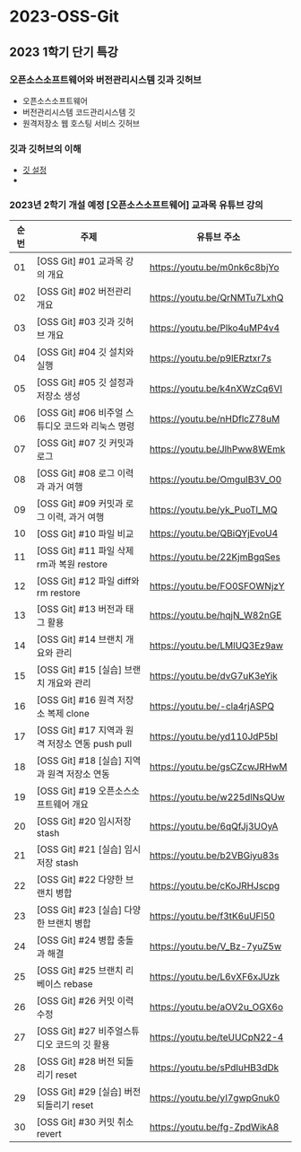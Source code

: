 # 2023-OSS-Git

## 2023 1학기 단기 특강

### 오픈소스소프트웨어와 버전관리시스템 깃과 깃허브
- 오픈소스소프트웨어
- 버전관리시스템 코드관리시스템 깃
- 원격저장소 웹 호스팅 서비스 깃허브 

### 깃과 깃허브의 이해
- [깃 설정](https://gist.github.com/ai7dnn/dbda05cd30d5718c65e5672ee78f9d7f)
- <script src="https://gist.github.com/ai7dnn/dbda05cd30d5718c65e5672ee78f9d7f.js"></script>

### 2023년 2학기 개설 예정 [오픈소스소프트웨어] 교과목 유튜브 강의

| 순번 | 주제 | 유튜브 주소 |
| ---  | ----------- | ----------- |
| 01 | [OSS Git] #01 교과목 강의 개요 | https://youtu.be/m0nk6c8bjYo |
| 02 | [OSS Git] #02 버전관리 개요 | https://youtu.be/QrNMTu7LxhQ |
| 03 | [OSS Git] #03 깃과 깃허브 개요 | https://youtu.be/Plko4uMP4v4 |
| 04 | [OSS Git] #04 깃 설치와 실행 | https://youtu.be/p9lERztxr7s |
| 05 | [OSS Git] #05 깃 설정과 저장소 생성 | https://youtu.be/k4nXWzCq6VI | 
| 06 | [OSS Git] #06 비주얼 스튜디오 코드와 리눅스 명령 | https://youtu.be/nHDflcZ78uM | 
| 07 | [OSS Git] #07 깃 커밋과 로그 | https://youtu.be/JlhPww8WEmk | 
| 08 | [OSS Git] #08 로그 이력과 과거 여행 | https://youtu.be/OmguIB3V_O0 | 
| 09 | [OSS Git] #09 커밋과 로그 이력, 과거 여행 | https://youtu.be/yk_PuoTl_MQ | 
| 10 | [OSS Git] #10 파일 비교 | https://youtu.be/QBiQYjEvoU4 | 
| 11 | [OSS Git] #11 파일 삭제 rm과 복원 restore | https://youtu.be/22KjmBgqSes | 
| 12 | [OSS Git] #12 파일 diff와 rm restore | https://youtu.be/FO0SFOWNjzY | 
| 13 | [OSS Git] #13 버전과 태그 활용 | https://youtu.be/hqjN_W82nGE | 
| 14 | [OSS Git] #14 브랜치 개요와 관리 | https://youtu.be/LMlUQ3Ez9aw | 
| 15 | [OSS Git] #15 [실습] 브랜치 개요와 관리 | https://youtu.be/dvG7uK3eYik | 
| 16 | [OSS Git] #16 원격 저장소 복제 clone | https://youtu.be/-cla4rjASPQ | 
| 17 | [OSS Git] #17 지역과 원격 저장소 연동 push pull | https://youtu.be/yd110JdP5bI |
| 18 | [OSS Git] #18 [실습] 지역과 원격 저장소 연동 | https://youtu.be/gsCZcwJRHwM |
| 19 | [OSS Git] #19 오픈소스소프트웨어 개요 | https://youtu.be/w225dlNsQUw | 
| 20 | [OSS Git] #20 임시저장 stash | https://youtu.be/6qQfJj3UOyA | 
| 21 | [OSS Git] #21 [실습] 임시저장 stash | https://youtu.be/b2VBGiyu83s | 
| 22 | [OSS Git] #22 다양한 브랜치 병합 | https://youtu.be/cKoJRHJscpg | 
| 23 | [OSS Git] #23 [실습] 다양한 브랜치 병합 | https://youtu.be/f3tK6uUFl50 | 
| 24 | [OSS Git] #24 병합 충돌과 해결 | https://youtu.be/V_Bz-7yuZ5w | 
| 25 | [OSS Git] #25 브랜치 리베이스 rebase | https://youtu.be/L6vXF6xJUzk | 
| 26 | [OSS Git] #26 커밋 이력 수정 | https://youtu.be/aOV2u_OGX6o | 
| 27 | [OSS Git] #27 비주얼스튜디오 코드의 깃 활용 | https://youtu.be/teUUCpN22-4 | 
| 28 | [OSS Git] #28 버전 되돌리기 reset | https://youtu.be/sPdIuHB3dDk | 
| 29 | [OSS Git] #29 [실습] 버전 되돌리기 reset | https://youtu.be/yI7gwpGnuk0 | 
| 30 | [OSS Git] #30 커밋 취소 revert | https://youtu.be/fg-ZpdWikA8 | 


